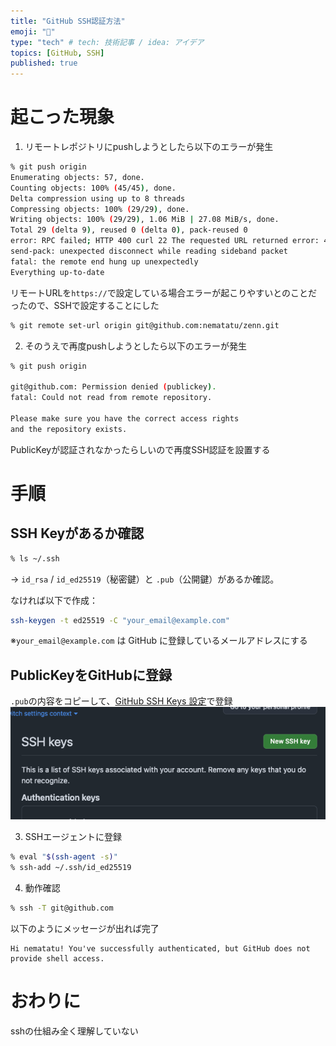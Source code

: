 ```yaml
---
title: "GitHub SSH認証方法"
emoji: "🙆"
type: "tech" # tech: 技術記事 / idea: アイデア
topics: [GitHub, SSH]
published: true
---
```

# 起こった現象
1. リモートレポジトリにpushしようとしたら以下のエラーが発生
```bash
% git push origin
Enumerating objects: 57, done.
Counting objects: 100% (45/45), done.
Delta compression using up to 8 threads
Compressing objects: 100% (29/29), done.
Writing objects: 100% (29/29), 1.06 MiB | 27.08 MiB/s, done.
Total 29 (delta 9), reused 0 (delta 0), pack-reused 0
error: RPC failed; HTTP 400 curl 22 The requested URL returned error: 400
send-pack: unexpected disconnect while reading sideband packet
fatal: the remote end hung up unexpectedly
Everything up-to-date
```
リモートURLを`https://`で設定している場合エラーが起こりやすいとのことだったので、SSHで設定することにした

```bash
% git remote set-url origin git@github.com:nematatu/zenn.git
```

2. そのうえで再度pushしようとしたら以下のエラーが発生
```bash
% git push origin

git@github.com: Permission denied (publickey).
fatal: Could not read from remote repository.

Please make sure you have the correct access rights
and the repository exists.
```
PublicKeyが認証されなかったらしいので再度SSH認証を設置する
# 手順
## SSH Keyがあるか確認
```bash
% ls ~/.ssh
```
→ `id_rsa` / `id_ed25519`（秘密鍵）と `.pub`（公開鍵）があるか確認。

なければ以下で作成：
```bash
ssh-keygen -t ed25519 -C "your_email@example.com"
```
※`your_email@example.com` は GitHub に登録しているメールアドレスにする

## PublicKeyをGitHubに登録
`.pub`の内容をコピーして、[GitHub SSH Keys 設定](https://github.com/settings/keys)で登録
![](/images/githubSSH.png)

3. SSHエージェントに登録
```bash
% eval "$(ssh-agent -s)"
% ssh-add ~/.ssh/id_ed25519
```

4. 動作確認
```bash
% ssh -T git@github.com
```
以下のようにメッセージが出れば完了
```
Hi nematatu! You've successfully authenticated, but GitHub does not provide shell access.
```
# おわりに
sshの仕組み全く理解していない

